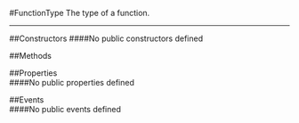 #FunctionType
  The type of a function. 

---
##Constructors 
####No public constructors defined

##Methods  











##Properties  
####No public properties defined

##Events  
####No public events defined

